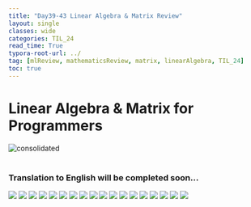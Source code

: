 ```yaml
---
title: "Day39-43 Linear Algebra & Matrix Review"
layout: single
classes: wide
categories: TIL_24
read_time: True
typora-root-url: ../
tag: [mlReview, mathematicsReview, matrix, linearAlgebra, TIL_24]
toc: true 
---
```


# Linear Algebra & Matrix for Programmers

<img src="/blog/images/2024-07-31-TIL24_Extra_Days(Day39-43)/IMG_1413.JPG" alt="consolidated"><br><br>



### Translation to English will be completed soon...







<img src="/blog/images/2024-07-31-TIL24_Extra_Days(Day39-43)/Mathematics-01.jpg">

<img src="/blog/images/2024-07-31-TIL24_Extra_Days(Day39-43)/Mathematics-02.jpg">

<img src="/blog/images/2024-07-31-TIL24_Extra_Days(Day39-43)/Mathematics-03.jpg">

<img src="/blog/images/2024-07-31-TIL24_Extra_Days(Day39-43)/Mathematics-04.jpg">

<img src="/blog/images/2024-07-31-TIL24_Extra_Days(Day39-43)/Mathematics-05.jpg">

<img src="/blog/images/2024-07-31-TIL24_Extra_Days(Day39-43)/Mathematics-06.jpg">

<img src="/blog/images/2024-07-31-TIL24_Extra_Days(Day39-43)/Mathematics-07.jpg">

<img src="/blog/images/2024-07-31-TIL24_Extra_Days(Day39-43)/Mathematics-08.jpg">

<img src="/blog/images/2024-07-31-TIL24_Extra_Days(Day39-43)/Mathematics-09.jpg">

<img src="/blog/images/2024-07-31-TIL24_Extra_Days(Day39-43)/Mathematics-10.jpg">

<img src="/blog/images/2024-07-31-TIL24_Extra_Days(Day39-43)/Mathematics-11.jpg">

<img src="/blog/images/2024-07-31-TIL24_Extra_Days(Day39-43)/Mathematics-12.jpg">

<img src="/blog/images/2024-07-31-TIL24_Extra_Days(Day39-43)/Mathematics-13.jpg">

<img src="/blog/images/2024-07-31-TIL24_Extra_Days(Day39-43)/Mathematics-14.jpg">

<img src="/blog/images/2024-07-31-TIL24_Extra_Days(Day39-43)/Mathematics-15.jpg">

<img src="/blog/images/2024-07-31-TIL24_Extra_Days(Day39-43)/Mathematics-16.jpg">

<img src="/blog/images/2024-07-31-TIL24_Extra_Days(Day39-43)/Mathematics-17.jpg">

<img src="/blog/images/2024-07-31-TIL24_Extra_Days(Day39-43)/Mathematics-18.jpg">

<br><br>


